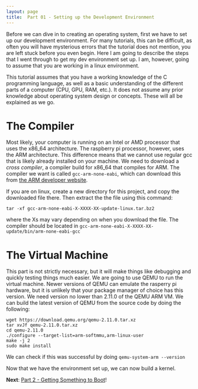 ```yaml
---
layout: page
title:  Part 01 - Setting up the Development Environment
---
```


Before we can dive in to creating an operating system, first we have to set up our development environment.  For many tutorials, this can be difficult, as often you will
have mysterious errors that the tutorial does not mention, you are left stuck before you even begin.  Here I am going to describe the steps that I went through to get my
dev environment set up.  I am, however, going to assume that you are working in a linux environment.

This tutorial assumes that you have a working knowledge of the C programming language, as well as a basic understanding of the different parts of a computer (CPU, GPU, RAM,
etc.).  It does not assume any prior knowledge about operating system design or concepts.  These will all be explained as we go.

# The Compiler

Most likely, your computer is running on an Intel or AMD processor that uses the x86_64 architecture.  The raspberry pi processor, however, uses the ARM architecture.
This difference means that we cannot use regular gcc that is likely already installed on your machine.  We need to download a *cross compiler*, a compiler build for
x86_64 that compiles for ARM.  The compiler we want is called `gcc-arm-none-eabi`, which can download this from [the ARM developer website](https://developer.arm.com/open-source/gnu-toolchain/gnu-rm/downloads).

If you are on linux, create a new directory for this project, and copy the downloaded file there. Then extract the the file using this command:
```
tar -xf gcc-arm-none-eabi-X-XXXX-XX-update-linux.tar.bz2
```
where the Xs may vary depending on when you download the file. The compiler should be located in `gcc-arm-none-eabi-X-XXXX-XX-update/bin/arm-none-eabi-gcc`

# The Virtual Machine

This part is not strictly necessary, but it will make things like debugging and quickly testing things much easier.  We are going to use QEMU to run the virtual machine.
Newer versions of QEMU can emulate the rasperry pi hardware, but it is unlikely that your package manager of choice has this version.  We need version no lower than
2.11.0 of the QEMU ARM VM.  We can build the latest version of QEMU from the source code by doing the following:
```
wget https://download.qemu.org/qemu-2.11.0.tar.xz
tar xvJf qemu-2.11.0.tar.xz
cd qemu-2.11.0
./configure --target-list=arm-softmmu,arm-linux-user
make -j 2
sudo make install
```
We can check if this was successful by doing `qemu-system-arm --version`

Now that we have the environment set up, we can now build a kernel.

**Next**:
[Part 2 - Getting Something to Boot](/tutorial/boot)!
